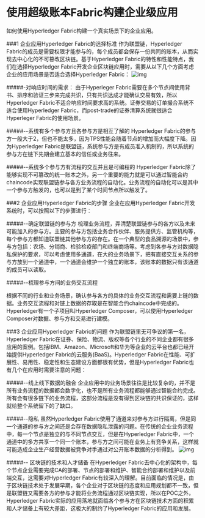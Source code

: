 #                     使用超级账本Fabric构建企业级应用


如何使用Hyperledger Fabric构建一个真实场景下的企业应用。

###1   企业应用Hyperledger Fabric的选择标准
作为联盟链，Hyperledger Fabric的成员是需要权限才能参与的，每个成员都会保存一份共同的账本，从而实现去中心化的不可篡改区块链。基于Hyperledger Fabric的特性和性能特点，我们在选择Hyperledger Fabric开发企业区块链应用时，需要从以下几个方面考虑企业的应用场景是否适合选择Hyperledger Fabric：
![img](https://www.cmcmbc.com/d/file/p/2018/05-31/d3f192801521727c3a184309006faa9c.png)

#####-对响应时间的需求：
由于Hyperleger Fabric需要在多个节点间使用背书、排序和验证三步来完成共识，只有共识达成才能确认交易有效，所以Hyperledger Fabric不适合响应时间要求高的系统。证券交易的订单撮合系统不适合使用Hyperledger Fabric，而post-trade的证券清算系统就很适合Hyperleger Fabric的使用场景。

#####--系统有多个参与方且各参与方是相互了解的
Hyperledger Fabric的参与方一般大于2，但也不能太多，因为TPS性能会随着节点的增加而大幅度下降。因为Hyperledger Fabric是联盟链，系统参与方是有成员准入机制的，所以系统的参与方在链下先期会建立基本的信任或业务往来。

#####--系统多个参与方有流程的交互并且是可编程的
Hyperledger Fabric除了能够实现不可篡改的统一账本之外，另一个重要的能力就是可以通过智能合约chaincode实现联盟链参与各方业务流程的自动化。业务流程的自动化可以是其中一个参与方触发的，也可以是到了某个时间节点所以触发了。

###2   企业应用Hyperledger Fabric的步骤
企业在应用Hyperledger Fabric开发系统时，可以按照以下的步骤进行：

#####--确定联盟链的参与方
梳理业务流程，弄清楚联盟链参与的各方以及未来可能加入的参与方。主要的参与方包括业务合作伙伴、服务提供方、监管机构等，每个参与方都知道联盟链其他参与方的存在。在一个典型的食品溯源的场景中，参与方包括：农场、分销商、检验检疫部门和终端商场等。考虑到各参与方对数据隐私保护的要求，可以考虑使用多通道，在大的业务场景下，把有直接交互关系的参与方放到一个通道中，一个通道会维护一个独立的账本，该账本的数据只有该通道的成员可以读取。

#####--梳理参与方间的业务交互流程

根据不同的行业和业务场景，确认参与各方的具体的业务交互流程和需要上链的数据。业务交互流程和对链上数据的存取是在智能合约chaincode中完成的。Hyperledger有一个子项目叫Hyperledger Composer，可以使用Hyperledger Composer对数据、参与方和交易进行建模。

###3    企业应用Hyperledger Fabric的问题
作为联盟链里无可争议的第一名，Hyperledger Fabric在证券、保险、物流、版权等各个行业的不同企业都有很多应用的案例。包括IBM、Amazon、Microsoft和华为等企业的云平台也都已经开始提供Hyperledger Fabric的云服务(BaaS)。Hyperledger Fabric在性能、可扩展性、易用性、稳定性和生态建设方面都很有优势，但是Hyperledger Fabric也有几个在应用时需要注意的问题：

#####--线上线下数据的融合
企业应用中的业务场景往往是比较复杂的，并不是所有业务流程的数据都会数字化，也不是所有业务流程都能够通过智能合约完成。所有会有很多链下的业务流程，这部分流程是没有得到区块链的共识保证的，这样就给整个系统留下的了缺口。

#####--隐私
虽然Hyperledger Fabric使用了通道来对参与方进行隔离，但是同一个通道的参与方之间还是会存在数据隐私泄露的问题。在传统的企业业务流程中，每一个节点是独立的与不同节点交互，但是在Hyperledger Fabric中，一个通道中的多方共享一个同一个账本，参与方之间可能在业务上有竞争关系，这样就可能造成企业生产经营数据被竞争对手通过对公开账本数据的分析得到。
![img](https://www.cmcmbc.com/d/file/p/2018/05-31/49f344bd7a5a4a999c818b93f1ecc08f.png)

#####-- 区块链的技术和人才储备
在Hyperledger Fabric去中心化的架构中，每个节点企业需要完成CA的部署、节点的部署和维护、智能合约部署和维护以及前端交互，这需要对Hyperledger Fabric有较深入的理解。目前面临的情况是，由于区块链技术处于发展早期，各个企业对于区块链的态度和应用规划都不一致，但是联盟链又需要各方的参与才能将业务流程通过区块链实现，所以在POC之外，Hyperledger Fabric实际的应用落地就面临各个参与方在区块链技术方面的积累和人才储备上有较大差距，这极大的制约了Hyperledger Fabric的应用和发展。

 
